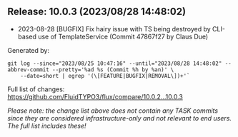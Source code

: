 ## Release: 10.0.3 (2023/08/28 14:48:02)

* 2023-08-28 [BUGFIX] Fix hairy issue with TS being destroyed by CLI-based use of TemplateService (Commit 47867f27 by Claus Due)

Generated by:

```
git log --since="2023/08/25 10:47:16" --until="2023/08/28 14:48:02" --abbrev-commit --pretty='%ad %s (Commit %h by %an)' \
    --date=short | egrep '(\[FEATURE|BUGFIX|REMOVAL\])+'`
```

Full list of changes: https://github.com/FluidTYPO3/flux/compare/10.0.2...10.0.3

*Please note: the change list above does not contain any TASK commits since they are considered 
infrastructure-only and not relevant to end users. The full list includes these!*

